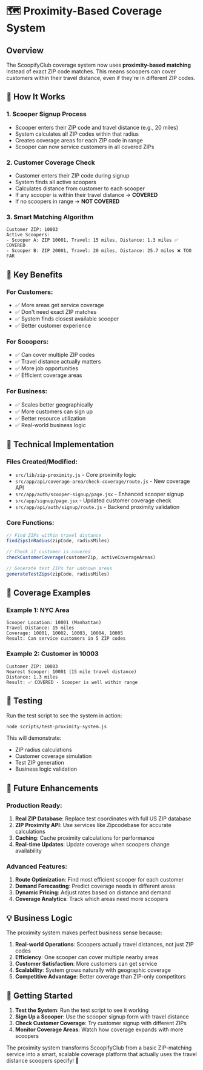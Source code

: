 # 🗺️ Proximity-Based Coverage System

## Overview
The ScoopifyClub coverage system now uses **proximity-based matching** instead of exact ZIP code matches. This means scoopers can cover customers within their travel distance, even if they're in different ZIP codes.

## 🎯 How It Works

### 1. **Scooper Signup Process**
- Scooper enters their ZIP code and travel distance (e.g., 20 miles)
- System calculates all ZIP codes within that radius
- Creates coverage areas for each ZIP code in range
- Scooper can now service customers in all covered ZIPs

### 2. **Customer Coverage Check**
- Customer enters their ZIP code during signup
- System finds all active scoopers
- Calculates distance from customer to each scooper
- If any scooper is within their travel distance → **COVERED**
- If no scoopers in range → **NOT COVERED**

### 3. **Smart Matching Algorithm**
```
Customer ZIP: 10003
Active Scoopers:
- Scooper A: ZIP 10001, Travel: 15 miles, Distance: 1.3 miles ✅ COVERED
- Scooper B: ZIP 20001, Travel: 20 miles, Distance: 25.7 miles ❌ TOO FAR
```

## 🚀 Key Benefits

### **For Customers:**
- ✅ More areas get service coverage
- ✅ Don't need exact ZIP matches
- ✅ System finds closest available scooper
- ✅ Better customer experience

### **For Scoopers:**
- ✅ Can cover multiple ZIP codes
- ✅ Travel distance actually matters
- ✅ More job opportunities
- ✅ Efficient coverage areas

### **For Business:**
- ✅ Scales better geographically
- ✅ More customers can sign up
- ✅ Better resource utilization
- ✅ Real-world business logic

## 🔧 Technical Implementation

### **Files Created/Modified:**
- `src/lib/zip-proximity.js` - Core proximity logic
- `src/app/api/coverage-area/check-coverage/route.js` - New coverage API
- `src/app/auth/scooper-signup/page.jsx` - Enhanced scooper signup
- `src/app/signup/page.jsx` - Updated customer coverage check
- `src/app/api/auth/signup/route.js` - Backend proximity validation

### **Core Functions:**
```javascript
// Find ZIPs within travel distance
findZipsInRadius(zipCode, radiusMiles)

// Check if customer is covered
checkCustomerCoverage(customerZip, activeCoverageAreas)

// Generate test ZIPs for unknown areas
generateTestZips(zipCode, radiusMiles)
```

## 📍 Coverage Examples

### **Example 1: NYC Area**
```
Scooper Location: 10001 (Manhattan)
Travel Distance: 15 miles
Coverage: 10001, 10002, 10003, 10004, 10005
Result: Can service customers in 5 ZIP codes
```

### **Example 2: Customer in 10003**
```
Customer ZIP: 10003
Nearest Scooper: 10001 (15 mile travel distance)
Distance: 1.3 miles
Result: ✅ COVERED - Scooper is well within range
```

## 🧪 Testing

Run the test script to see the system in action:
```bash
node scripts/test-proximity-system.js
```

This will demonstrate:
- ZIP radius calculations
- Customer coverage simulation
- Test ZIP generation
- Business logic validation

## 🔮 Future Enhancements

### **Production Ready:**
1. **Real ZIP Database**: Replace test coordinates with full US ZIP database
2. **ZIP Proximity API**: Use services like Zipcodebase for accurate calculations
3. **Caching**: Cache proximity calculations for performance
4. **Real-time Updates**: Update coverage when scoopers change availability

### **Advanced Features:**
1. **Route Optimization**: Find most efficient scooper for each customer
2. **Demand Forecasting**: Predict coverage needs in different areas
3. **Dynamic Pricing**: Adjust rates based on distance and demand
4. **Coverage Analytics**: Track which areas need more scoopers

## 💡 Business Logic

The proximity system makes perfect business sense because:

1. **Real-world Operations**: Scoopers actually travel distances, not just ZIP codes
2. **Efficiency**: One scooper can cover multiple nearby areas
3. **Customer Satisfaction**: More customers can get service
4. **Scalability**: System grows naturally with geographic coverage
5. **Competitive Advantage**: Better coverage than ZIP-only competitors

## 🚀 Getting Started

1. **Test the System**: Run the test script to see it working
2. **Sign Up a Scooper**: Use the scooper signup form with travel distance
3. **Check Customer Coverage**: Try customer signup with different ZIPs
4. **Monitor Coverage Areas**: Watch how coverage expands with more scoopers

The proximity system transforms ScoopifyClub from a basic ZIP-matching service into a smart, scalable coverage platform that actually uses the travel distance scoopers specify! 🎯
